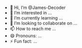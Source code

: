 - 👋 Hi, I’m @James-Decoder
- 👀 I’m interested in ...
- 🌱 I’m currently learning ...
- 💞️ I’m looking to collaborate on ...
- 📫 How to reach me ...
- 😄 Pronouns: ...
- ⚡ Fun fact: ...

<!---
James-Decoder/James-Decoder is a ✨ special ✨ repository because its `README.md` (this file) appears on your GitHub profile.
You can click the Preview link to take a look at your changes.
--->
